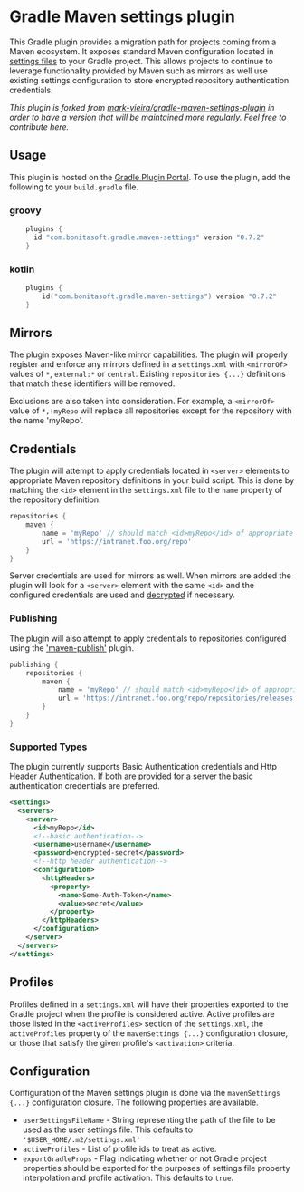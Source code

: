 # Gradle Maven settings plugin

This Gradle plugin provides a migration path for projects coming from a Maven ecosystem. It exposes standard Maven
configuration located in [settings files](http://maven.apache.org/settings.html) to your Gradle project. This allows 
projects to continue to leverage functionality provided by Maven such as mirrors as well use existing
settings configuration to store encrypted repository authentication credentials.

*This plugin is forked from [mark-vieira/gradle-maven-settings-plugin](https://github.com/mark-vieira/gradle-maven-settings-plugin) 
in order to have a version that will be maintained more regularly. Feel free to contribute here.*

## Usage
This plugin is hosted on the [Gradle Plugin Portal](https://plugins.gradle.org/plugin/net.linguica.maven-settings).
To use the plugin, add the following to your `build.gradle` file.

### groovy
```groovy
    plugins {
      id "com.bonitasoft.gradle.maven-settings" version "0.7.2"
    }
```
### kotlin
```kotlin
    plugins {
        id("com.bonitasoft.gradle.maven-settings") version "0.7.2"
    }
```

## Mirrors
The plugin exposes Maven-like mirror capabilities. The plugin will properly register and enforce any 
mirrors defined in a `settings.xml` with `<mirrorOf>` values of `*`, `external:*` or `central`. Existing 
`repositories {...}` definitions that match these identifiers will be removed. 

Exclusions are also taken into consideration. For example, a `<mirrorOf>` value of `*,!myRepo` will replace
all repositories except for the repository with the name 'myRepo'.

## Credentials
The plugin will attempt to apply credentials located in `<server>` elements to appropriate Maven repository 
definitions in your build script. This is done by matching the `<id>` element in the `settings.xml` file to the `name`
property of the repository definition.
```groovy
repositories {
    maven {
        name = 'myRepo' // should match <id>myRepo</id> of appropriate <server> in settings.xml
        url = 'https://intranet.foo.org/repo'
    }
}
```

Server credentials are used for mirrors as well. When mirrors are added the plugin will look for a `<server>` element 
with the same `<id>` and the configured credentials are used and [decrypted](http://maven.apache.org/guides/mini/guide-encryption.html) 
if necessary.

### Publishing
The plugin will also attempt to apply credentials to repositories configured using the 
['maven-publish'](https://docs.gradle.org/current/userguide/publishing_maven.html) plugin.
```groovy
publishing {
    repositories {
        maven {
            name = 'myRepo' // should match <id>myRepo</id> of appropriate <server> in settings.xml
            url = 'https://intranet.foo.org/repo/repositories/releases'
        }
    }
}
```
    

### Supported Types
The plugin currently supports Basic Authentication credentials and Http Header Authentication. If both are provided for a server
the basic authentication credentials are preferred.

```xml
<settings>
  <servers>
    <server>
      <id>myRepo</id>
      <!--basic authentication-->
      <username>username</username>
      <password>encrypted-secret</password>
      <!--http header authentication-->
      <configuration>
        <httpHeaders>
          <property>
            <name>Some-Auth-Token</name>
            <value>secret</value>
          </property>
        </httpHeaders>
      </configuration>
    </server>
  </servers>
</settings>
```

## Profiles
Profiles defined in a `settings.xml` will have their properties exported to the Gradle project when the profile is considered
active. Active profiles are those listed in the `<activeProfiles>` section of the `settings.xml`, the `activeProfiles`
property of the `mavenSettings {...}` configuration closure, or those that satisfy the given profile's `<activation>`
criteria.

## Configuration
Configuration of the Maven settings plugin is done via the `mavenSettings {...}` configuration closure. The following 
properties are available.

* `userSettingsFileName` - String representing the path of the file to be used as the user settings file. This defaults to 
`'$USER_HOME/.m2/settings.xml'`
* `activeProfiles` - List of profile ids to treat as active.
* `exportGradleProps` - Flag indicating whether or not Gradle project properties should be exported for the purposes of 
settings file property interpolation and profile activation. This defaults to `true`.
